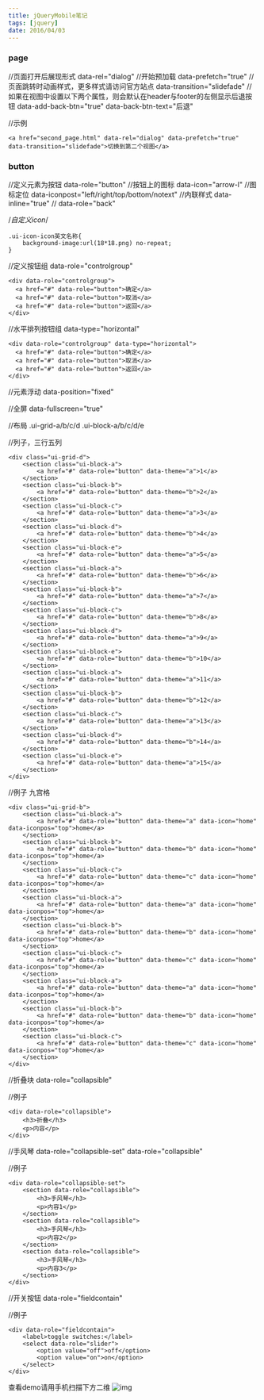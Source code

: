 ```yaml
---
title: jQueryMobile笔记
tags: [jquery]
date: 2016/04/03
---
```


### page

//页面打开后展现形式
data-rel="dialog"
//开始预加载
data-prefetch="true"
//页面跳转时动画样式，更多样式请访问官方站点
data-transition="slidefade"
//如果在视图中设置以下两个属性，则会默认在header与footer的左侧显示后退按钮
data-add-back-btn="true"
data-back-btn-text="后退"

//示例

```
<a href="second_page.html" data-rel="dialog" data-prefetch="true" data-transition="slidefade">切换到第二个视图</a>
```

### button

//定义元素为按钮
data-role="button"
//按钮上的图标
data-icon="arrow-l"
//图标定位
data-iconpost="left/right/top/bottom/notext"
//内联样式
data-inline="true"
//
data-role="back"

/*自定义icon*/

```
.ui-icon-icon英文名称{
    background-image:url(18*18.png) no-repeat;
}
```

//定义按钮组
data-role="controlgroup"

```
<div data-role="controlgroup">
  <a href="#" data-role="button">确定</a>
  <a href="#" data-role="button">取消</a>
  <a href="#" data-role="button">返回</a>
</div>
```

//水平排列按钮组
data-type="horizontal"

```
<div data-role="controlgroup" data-type="horizontal">
  <a href="#" data-role="button">确定</a>
  <a href="#" data-role="button">取消</a>
  <a href="#" data-role="button">返回</a>
</div>
```

//元素浮动
data-position="fixed"

//全屏
data-fullscreen="true"

//布局
.ui-grid-a/b/c/d
.ui-block-a/b/c/d/e

//列子，三行五列

```
<div class="ui-grid-d">
	<section class="ui-block-a">
		<a href="#" data-role="button" data-theme="a">1</a>
	</section>
	<section class="ui-block-b">
		<a href="#" data-role="button" data-theme="b">2</a>
	</section>
	<section class="ui-block-c">
		<a href="#" data-role="button" data-theme="a">3</a>
	</section>
	<section class="ui-block-d">
		<a href="#" data-role="button" data-theme="b">4</a>
	</section>
	<section class="ui-block-e">
		<a href="#" data-role="button" data-theme="a">5</a>
	</section>
	<section class="ui-block-a">
		<a href="#" data-role="button" data-theme="b">6</a>
	</section>
	<section class="ui-block-b">
		<a href="#" data-role="button" data-theme="a">7</a>
	</section>
	<section class="ui-block-c">
		<a href="#" data-role="button" data-theme="b">8</a>
	</section>
	<section class="ui-block-d">
		<a href="#" data-role="button" data-theme="a">9</a>
	</section>
	<section class="ui-block-e">
		<a href="#" data-role="button" data-theme="b">10</a>
	</section>
	<section class="ui-block-a">
		<a href="#" data-role="button" data-theme="a">11</a>
	</section>
	<section class="ui-block-b">
		<a href="#" data-role="button" data-theme="b">12</a>
	</section>
	<section class="ui-block-c">
		<a href="#" data-role="button" data-theme="a">13</a>
	</section>
	<section class="ui-block-d">
		<a href="#" data-role="button" data-theme="b">14</a>
	</section>
	<section class="ui-block-e">
		<a href="#" data-role="button" data-theme="a">15</a>
	</section>
</div>
```

//例子 九宫格

```
<div class="ui-grid-b">
	<section class="ui-block-a">
		<a href="#" data-role="button" data-theme="a" data-icon="home" data-iconpos="top">home</a>
	</section>
	<section class="ui-block-b">
		<a href="#" data-role="button" data-theme="b" data-icon="home" data-iconpos="top">home</a>
	</section>
	<section class="ui-block-c">
		<a href="#" data-role="button" data-theme="c" data-icon="home" data-iconpos="top">home</a>
	</section>
	<section class="ui-block-a">
		<a href="#" data-role="button" data-theme="a" data-icon="home" data-iconpos="top">home</a>
	</section>
	<section class="ui-block-b">
		<a href="#" data-role="button" data-theme="b" data-icon="home" data-iconpos="top">home</a>
	</section>
	<section class="ui-block-c">
		<a href="#" data-role="button" data-theme="c" data-icon="home" data-iconpos="top">home</a>
	</section>
	<section class="ui-block-a">
		<a href="#" data-role="button" data-theme="a" data-icon="home" data-iconpos="top">home</a>
	</section>
	<section class="ui-block-b">
		<a href="#" data-role="button" data-theme="b" data-icon="home" data-iconpos="top">home</a>
	</section>
	<section class="ui-block-c">
		<a href="#" data-role="button" data-theme="c" data-icon="home" data-iconpos="top">home</a>
	</section>
</div>
```

//折叠块
data-role="collapsible"

//例子

```
<div data-role="collapsible">
	<h3>折叠</h3>
	<p>内容</p>
</div>
```

//手风琴
data-role="collapsible-set"
        data-role="collapsible"

//例子

```
<div data-role="collapsible-set">
	<section data-role="collapsible">
		<h3>手风琴</h3>
		<p>内容1</p>
	</section>
	<section data-role="collapsible">
		<h3>手风琴</h3>
		<p>内容2</p>
	</section>
	<section data-role="collapsible">
		<h3>手风琴</h3>
		<p>内容3</p>
	</section>
</div>
```

//开关按钮
data-role="fieldcontain"

//例子

```
<div data-role="fieldcontain">
	<label>toggle switches:</label>
	<select data-role="slider">
		<option value="off">off</option>
		<option value="on">on</option>
	</select>
</div>
```

查看demo请用手机扫描下方二维
![img](http://www.limeng.pw/wp-content/uploads/2014/12/generate.gif)
